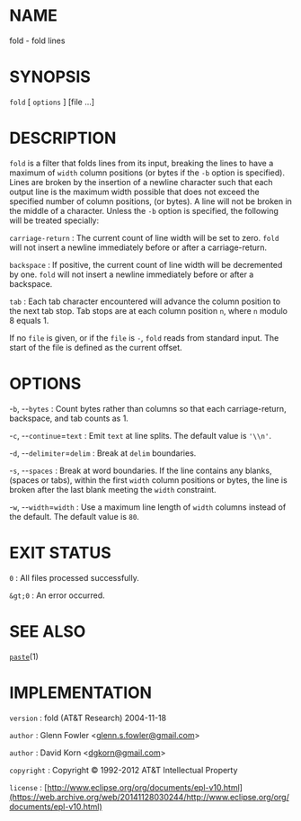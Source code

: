 # NAME

fold - fold lines

# SYNOPSIS

`fold` \[ `options` \] \[file ...\]

# DESCRIPTION

`fold` is a filter that folds lines from its input, breaking the lines
to have a maximum of `width` column positions (or bytes if the `-b`
option is specified). Lines are broken by the insertion of a newline
character such that each output line is the maximum width possible that
does not exceed the specified number of column positions, (or bytes). A
line will not be broken in the middle of a character.
Unless the `-b` option is specified, the following will be treated
specially:

`carriage-return`
:   The current count of line width will be set to zero. `fold` will
    not insert a newline immediately before or after a carriage-return.

`backspace`
:   If positive, the current count of line width will be decremented
    by one. `fold` will not insert a newline immediately before or
    after a backspace.

`tab`
: Each tab character encountered will advance the column position to
    the next tab stop. Tab stops are at each column position `n`, where
    `n` modulo 8 equals 1.

If no `file` is given, or if the `file` is `-`, `fold` reads from
standard input. The start of the file is defined as the current offset.

# OPTIONS

-`b`, --`bytes`
:   Count bytes rather than columns so that each carriage-return,
    backspace, and tab counts as 1.

-`c`, --`continue`=`text`
:   Emit `text` at line splits. The default value is `'\\n'`.

-`d`, --`delimiter`=`delim`
:   Break at `delim` boundaries.

-`s`, --`spaces`
:   Break at word boundaries. If the line contains any blanks, (spaces
    or tabs), within the first `width` column positions or bytes, the
    line is broken after the last blank meeting the `width` constraint.

-`w`, --`width`=`width`
:   Use a maximum line length of `width` columns instead of the default.
    The default value is `80`.

# EXIT STATUS

`0`
: All files processed successfully.

`&gt;0`
:   An error occurred.

# SEE ALSO

[`paste`](/web/20141128030244/http://www2.research.att.com/~astopen/man/man1/paste.html)(1)

# IMPLEMENTATION

`version`
:   fold (AT&T Research) 2004-11-18

`author`
:   Glenn Fowler
    &lt;[glenn.s.fowler@gmail.com](https://web.archive.org/web/20141128030244/mailto:glenn.s.fowler@gmail.com)&gt;

`author`
:   David Korn
    &lt;[dgkorn@gmail.com](https://web.archive.org/web/20141128030244/mailto:dgkorn@gmail.com)&gt;

`copyright`
:   Copyright © 1992-2012 AT&T Intellectual Property

`license`
:   [http://www.eclipse.org/org/documents/epl-v10.html](https://web.archive.org/web/20141128030244/http://www.eclipse.org/org/documents/epl-v10.html)


